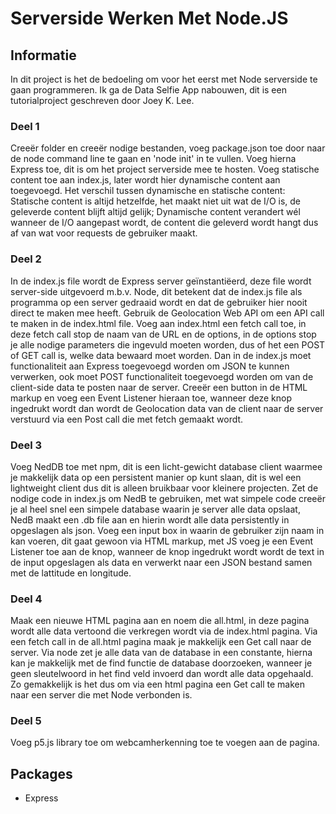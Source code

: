 # Serverside Werken Met Node.JS

## Informatie

In dit project is het de bedoeling om voor het eerst met Node serverside te gaan programmeren. Ik ga de Data Selfie App nabouwen, dit is een tutorialproject geschreven door
Joey K. Lee.

### Deel 1

Creeër folder en creeër nodige bestanden, voeg package.json toe door naar de node command line te gaan en 'node init' in te vullen.
Voeg hierna Express toe, dit is om het project serverside mee te hosten. Voeg statische content toe aan index.js, later wordt hier dynamische content aan toegevoegd.
Het verschil tussen dynamische en statische content: Statische content is altijd hetzelfde, het maakt niet uit wat de I/O is, de geleverde content blijft altijd gelijk;
Dynamische content verandert wél wanneer de I/O aangepast wordt, de content die geleverd wordt hangt dus af van wat voor requests de gebruiker maakt.

### Deel 2

In de index.js file wordt de Express server geïnstantiëerd, deze file wordt server-side uitgevoerd m.b.v. Node, dit betekent dat de index.js file als programma op een server gedraaid wordt en dat de gebruiker hier nooit direct te maken mee heeft.
Gebruik de Geolocation Web API om een API call te maken in de index.html file.
Voeg aan index.html een fetch call toe, in deze fetch call stop de naam van de URL en de options, in de options stop je alle nodige parameters die ingevuld moeten worden, dus of het een POST of GET call is, welke data bewaard moet worden.
Dan in de index.js moet functionaliteit aan Express toegevoegd worden om JSON te kunnen verwerken, ook moet POST functionaliteit toegevoegd worden om van de client-side data te posten naar de server.
Creeër een button in de HTML markup en voeg een Event Listener hieraan toe, wanneer deze knop ingedrukt wordt dan wordt de Geolocation data van de client naar de server verstuurd via een Post call die met fetch gemaakt wordt.

### Deel 3

Voeg NedDB toe met npm, dit is een licht-gewicht database client waarmee je makkelijk data op een persistent manier op kunt slaan, dit is wel een lightweight client dus dit is alleen bruikbaar voor kleinere projecten.
Zet de nodige code in index.js om NedB te gebruiken, met wat simpele code creeër je al heel snel een simpele database waarin je server alle data opslaat, NedB maakt een .db file aan en hierin wordt alle data persistently in opgeslagen als json.
Voeg een input box in waarin de gebruiker zijn naam in kan voeren, dit gaat gewoon via HTML markup, met JS voeg je een Event Listener toe aan de knop, wanneer de knop ingedrukt wordt wordt de text in de input opgeslagen als data en verwerkt naar een JSON bestand samen met de lattitude en longitude.

### Deel 4

Maak een nieuwe HTML pagina aan en noem die all.html, in deze pagina wordt alle data vertoond die verkregen wordt via de index.html pagina. Via een fetch call in de all.html pagina maak je makkelijk een Get call naar de server. Via node zet je alle data van de database in een constante, hierna kan je makkelijk met de find functie de database doorzoeken, wanneer je geen sleutelwoord in het find veld invoerd dan wordt alle data opgehaald. Zo gemakkelijk is het dus om via een html pagina een Get call te maken naar een server die met Node verbonden is.

### Deel 5

Voeg p5.js library toe om webcamherkenning toe te voegen aan de pagina.

## Packages

- Express
